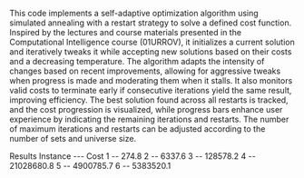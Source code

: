 This code implements a self-adaptive optimization algorithm using simulated annealing with a restart strategy to solve a defined cost function. 
Inspired by the lectures and course materials presented in the Computational Intelligence course (01URROV), it initializes a current solution and iteratively tweaks it while accepting new solutions based on their costs and a decreasing temperature. 
The algorithm adapts the intensity of changes based on recent improvements, allowing for aggressive tweaks when progress is made and moderating them when it stalls. 
It also monitors valid costs to terminate early if consecutive iterations yield the same result, improving efficiency. 
The best solution found across all restarts is tracked, and the cost progression is visualized, while progress bars enhance user experience by indicating the remaining iterations and restarts.
The number of maximum iterations and restarts can be adjusted according to the number of sets and universe size.

Results
Instance --- Cost
1   --  274.8
2   -- 6337.6
3   -- 128578.2
4   -- 21028680.8
5   -- 4900785.7
6   -- 5383520.1
